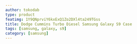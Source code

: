 ```yaml
---
author: tokodab
type: product
featimg: 1Y9QNprviY6kxExQ1Zo2DXl4ta249TGss
title: Dodge Cummins Turbo Diesel Samsung Galaxy S9 Case
tags: [samsung, galaxy, s9]
category: [samsung]
---
```

